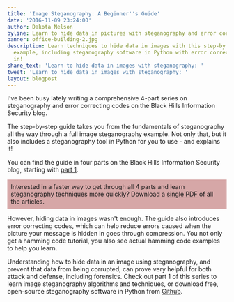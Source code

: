 ```yaml
---
title: 'Image Steganography: A Beginner''s Guide'
date: '2016-11-09 23:24:00'
author: Dakota Nelson
byline: Learn to hide data in pictures with steganography and error correcting codes
banner: office-building-2.jpg
description: Learn techniques to hide data in images with this step-by step guided
  example, including steganography software in Python with error correction built
  in!
share_text: 'Learn to hide data in images with steganography: '
tweet: 'Learn to hide data in images with steganography: '
layout: blogpost
---
```

I've been busy lately writing a comprehensive 4-part series on steganography and error correcting codes on the Black Hills Information Security blog.

The step-by-step guide takes you from the fundamentals of steganography all the way through a full image steganography example. Not only that, but it also includes a steganography tool in Python for you to use - and explains it!

<!-- more -->

You can find the guide in four parts on the Black Hills Information Security blog, starting with <a href="http://www.blackhillsinfosec.com/?p=5338" target="_blank">part 1</a>.

<p style="background-color:rgba(188,110,110,.6); padding: 8px;">
Interested in a faster way to get through all 4 parts and learn steganography techniques more quickly? Download a <a href="https://www.getdrip.com/forms/19009757/submissions/new" data-drip-show-form="19009757">single PDF</a> of all the articles.
</p>

However, hiding data in images wasn't enough. The guide also introduces error correcting codes, which can help reduce errors caused when the picture your message is hidden in goes through compression. You not only get a hamming code tutorial, you also see actual hamming code examples to help you learn.

Understanding how to hide data in an image using steganography, and prevent that data from being corrupted, can prove very helpful for both attack and defense, including forensics. Check out part 1 of this series to learn image steganography algorithms and techniques, or download free, open-source steganography software in Python from <a href="https://github.com/DakotaNelson/hamming-stego" target="_blank">Github</a>.
